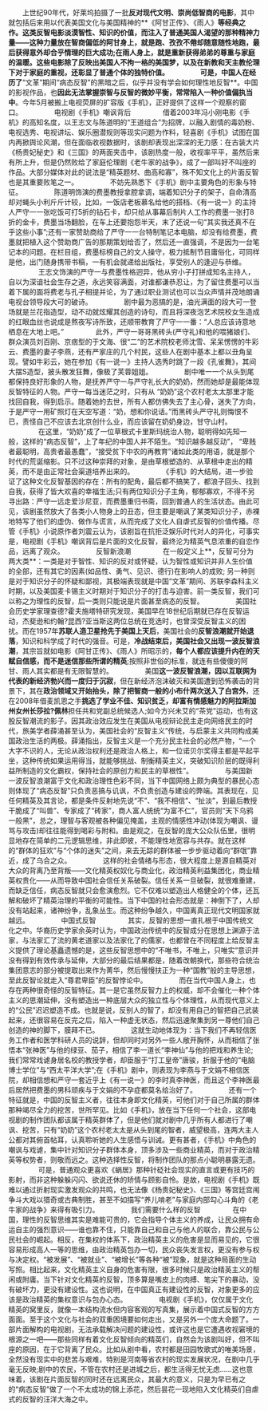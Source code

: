 　　上世纪90年代，好莱坞拍摄了一批**反对现代文明、崇尚低智商的电影**，其中就包括后来用以代表美国文化与美国精神的**《阿甘正传》、《雨人》**等经典之作。这类反智电影淡漠智性、知识的价值，而注入了普通美国人渴望的那种精神力量——这种力量放在智商偏低的阿甘身上，就是跑、孜孜不倦却随意随性地跑，最后获得意外却合乎情理的巨大成功;在雨人身上，就是重新获得弟弟的尊重与家庭的温暖。这些电影除了反映出美国人不拘一格的美国梦，以及在新教和天主教伦理下对于家庭的重视，还彰显了普通个体的独特价值。
　　
　　可是，中国人在经历了**“文革”期间“病态反智”的黑暗之后，似乎并没有学会如何理性地反智**。中国的影视作品，也**因此无法掌握崇智与反智的微妙平衡，常常陷入一种价值偏执当中**。今年5月被搬上电视荧屏的扩容版《手机》，正好提供了这样一个观察的窗口。
　　
　　电视剧《手机》嘲讽背后
　　
　　借着2003年冯小刚电影《手机》的高知名度，以王志文与陈道明的“王道组合”为招牌，以融入剧情的毒奶粉、电视选秀、电视讲坛、娱乐圈潜规则等现实问题为作料，轻喜剧《手机》试图在国内再掀舆论风潮，但在面临收视数据时，该剧却表现出深深的无力感：在古装大片《杨贵妃秘史》和《三国》的两面夹击中，该剧热度一般，收视率平平，虽然后来有所上升，但是仍然败给了家庭伦理剧《老牛家的战争》，成了一部叫好不叫座的作品。大部分媒体对此的说法是“精英题材、曲高和寡”，殊不知文化上的片面反智也是其重要败笔之一。
　　
　　不妨先熟悉下《手机》剧中主要角色的形象与特征。
　　
　　陈道明饰演的费墨教授拿腔拿调，端着知识分子的架子，自命清高却对蝇头小利斤斤计较，比如，一饭店老板慕名给他的搭档、《有一说一》的主持人严守一一张吃饭可打5折的钻石卡，却只给从事幕后制片人工作的费墨一张打8折的金卡，费墨当场翻脸，在车上还要抱怨半天，末了还说一句“其实我还真不在乎这些小事”;还有一家赞助商给了严守一一台特制笔记本电脑，却没有给费墨，费墨就把植入这个赞助商广告的那期策划给否了，然后还一直强调，不是因为一台笔记本的问题。在栏目组，费墨标榜自己的文人操守，极力抵制节目庸俗化，可同样是他，出门随身携带书稿，一有机会就递给出版社，享受别人的逢迎与恭维。
　　
　　王志文饰演的严守一与费墨性格迥异，他从穷小子打拼成知名主持人，自以为深谙社会生存之道，永远笑容满面，对谁都谦恭忍让，为了留住费墨可以当着下属的面将费老与孔子相提并论，为了通过职业测试也可以当众声情并茂地朗诵电视台领导段大可的破诗。
　　
　　剧中最为恶搞的是，油光满面的段大可一登场就是兰花指造型，动不动就炫耀其创造的诗句，而且将深夜泡艺术院校女生造成的红眼血丝也说成是熬夜写诗所致，还顺带教育了严守一一番：“人总应该诗意地栖息在大地上吧。”
　　
　　此外，严守一哥哥黑砖头(严守礼)和他的喂猪娘们、群众演员刘百刚、京痞型的于文海、很“二”的艺术院校老师沈雪、呆呆愣愣的牛彩云、费墨的妻子李燕，还有严家庄的几个村民，这些人在剧中基本上都以丑角呈现。譬如牛彩云，她在参加《有一说一》主持人选秀时跳了一段《孔雀舞》，其间大摆S造型，披头散发狂舞，像极了芙蓉姐姐。
　　
　　剧中唯一一个从头到尾都保持良好形象的人物，是抚养严守一与严守礼长大的奶奶，然而她却是最能体现反智特征的人物。严守一每当迷茫之时，只有从 “奶奶”这个农村老太太那里才能找回自我，得到启示。随着她的去世，所有人都仿佛失去了主心骨，迷失了方向，于是严守一用矿照灯在天空写道：“奶，想和你说话。”而黑砖头严守礼则悔恨不已，责怪自己不应该去北京创什么业，而应该留在奶奶身边，甘守山村。
　　
　　在这里，“奶奶”成了一位草根式卡里斯玛统治人物，聪明得如先知一般，这样的“病态反智”，上了年纪的中国人并不陌生。“知识越多越反动”， “卑贱者最聪明，高贵者最愚蠢”，“接受贫下中农的再教育”诸如此类的用语，就是那个时代的荒诞缩影。只不过这种崇拜的对象，是由草根塑造的、从草根中走出的精英，而不是由正常社会渠道培养出来的。
　　
　　《手机》的大结局，进一步验证了这种文化反智基因的存在：所有的配角，最后都不搞笑了，都浪子回头、找到自我，获得了皆大欢喜的幸福生活;只有两位知识分子主角，郁郁寡欢，不得不另寻出路：严守一远走爱沙尼亚，而费墨重归书斋，回到普通人的生活状态。由此可见，该剧虽然放大了各类小人物身上的丑态，但主要是嘲讽了某类知识分子，赤裸地特写了他们的虚伪、做作与谎言，从而完成了文化人自虐式反智的价值传播。尽管《手机》小说原作者刘震云认为，该剧旨在抗拒泛娱乐时代对人的异化，可事实是，电视剧《手机》嘲讽背后是片面的文化反智，最终沦为精英气息浓重的自恋作品，远离了观众。
　　
　　反智新浪潮
　　
　　在一般定义上**，反智可分为两大类**：一类是对于智性、知识的反对或怀疑，认为智性或知识并非人生价值的全部，还有其它的因素(如品性、勇气、见识、德行)在影响人的成败; 另一种则是对于知识分子的怀疑和鄙视，其极端表现就是中国“文革”期间、苏联李森科主义时期，以及美国麦卡锡主义时期对于知识分子的打击与迫害。前一类反智，我们可以称之为理性的反智，后一类则只能说是片面甚至病态的反智。
　　
　　美国社会历史学家理查德?霍夫施塔特研究发现，美国早在18世纪后期就已存在反智运动，杰斐逊和约翰?昆西?亚当斯这两位总统在竞选时，也曾深受反智主义的困扰。而在1957年**苏联人造卫星抢先于美国上天后**，美国社会的**反智浪潮就开始退落**，知识和科学成了时代的强音。可是，**冷战结束后，美国社会又出现一波反智浪潮**，其宗旨就如电影《阿甘正传》、《雨人》所昭示的，**每个人都应该提升内在的天赋自信感，而不是迷信那些所谓的精英**;按照非世俗的标准，就连有些傻傻的阿甘、雨人其实都是有无限智慧的。
　　
　　美国**这一波反智浪潮，因以互联网为代表的新经济勃兴而一度归于沉寂**，但在新经济泡沫破灭和美国遭到恐怖袭击的背景下，其在**政治领域又开始抬头，除了把智商一般的小布什两次送入了白宫外**，还在2008年借麦凯恩之手**挑选了学业不佳、知识贫乏，却富有情感魅力的阿拉斯加州女州长莎拉?佩林**担任共和党副总统候选人;如今方兴未艾的“茶党”运动，也有这股反智潮流的影子。因其政治效应发生在美国从电视辩论民主走向网络民主的时代，旅美学者薛涌甚至认为，美国社会的“反智主义”传统，与启蒙主义共同构成美国政治生活的两极。薛涌指出，反智主义是一个充分民主社会的必然产物，“一个大字不识的人，无论从政治权利还是政治人格上，和一位诺贝尔奖得主都是平起平坐，这种传统如果运用得当，就能够挑战、制衡精英主义，突破知识阶层的既得利益所制造的文化霸权，保持社会的原创力和民主的草根性”。
　　
　　与美国新一波反智浪潮富于文化和政治理性色彩不同，当下中国网络上颇为典型的暴民心态则体现了“病态反智”只负责恶搞与讥讽，不负责创造与建设的弊端。其表现在，见任何精英及其言论，都是条件反射地先说“不”、“我不相信”、“扯淡”，到最后教授干脆成了“叫兽”、专家成了“砖家”，商人富人统统“为富不仁”，官员则“天下乌鸦一般黑”，总之，理智与客观被各种偏见掩盖，主观的情感性冲动(体现为嘲讽、谩骂与攻击)却往往能得到喝彩与附和。由是观之，在反智的庞大公众队伍里，很明显地存在简单的二元逻辑思维，非此即彼，不能理性地宽容与共存。就在这样的“群体的狂欢”与“个体的迷失”之间，来去无踪的群体被一步步驱动着向“群氓”靠近，成了乌合之众。
　　
　　这样的社会情绪与形态，很大程度上是源自精英对大众的背离乃至背叛——文化精英权奴化与商业化，政治精英利益集团化，商业精英权贵化——从而导致中国社会信任关系破裂。信任关系一旦破裂，就很难重建，而缺乏信任，病态反智就只会愈演愈烈。它不仅难以塑造出人格健全的个体，还瓦解和破坏了精英治理的平衡的可能性。当下中国的社会形态就是：神倒下了，人却没有站起来，诸神纷争，乱象丛生。而这种纷争越久，中国离真正现代文明国家就越远。
　　
　　中国式反智
　　
　　其实，反智的思想一直扎根于中国传统文化之中。华裔历史学家余英时认为，中国政治传统中的反智成分在思想上渊源于法家，与法家汇了流的黄老道家以及法家化了的儒家，也都曾在不同程度上给反智主义提供了理论基矗遗憾的是，这些反智思想中的“不唯书，不唯上，只唯实”意识并没有得到有效传承与延伸，大部分的最后结果都是，随着改朝换代，那些符合统治集团意志的部分被提取出来作为菁华，然后慢慢扶正为一种“国教”般的主导思想，至此反智论就走入“尊君卑臣”的反智悖论中。
　　
　　而在当代中国人身上，也存在两种很奇怪的反智特征。其一是它虽然反智力上的权威，却不会催化一种个体主义的思潮延伸，没有塑造出一种底层大众的独立性与个体理性，从而现代意义上的“公民”迟迟塑造不成。也就是说，反别人的智了，却没有用自己的智把自己武装起来，还很容易在反完之后，陷入一种虚无状态，然后迅速聚集到另一尊他们自己创造的神的脚下，膜拜不已。
　　
　　这就生动地体现为：当下我们不再轻信医务工作者和医学科研人员的说辞，但却同时对另外一些人敞开胸怀，从而相信了张悟本“张神医”与他的绿豆、茄子，相信了李一道长“李神仙”与他的把戏和养生论;我们常常戏谑身居名校的教授学者，却臣服于“打工皇帝”唐骏，折服于他的“电脑博士学位”与“西太平洋大学”;在《手机》剧中，则表现为李燕与于文娟不相信医院，却相信想和严守一套近乎上《有一说一》的李时真李神医，而且这个李神医最后居然把费墨的男科顽疾与于文娟的不孕症都莫名给治好了。
　　
　　还有一个特征就是，中国的反智主义者，往往本身即文化精英，可他们对于自己所属的群体那种竭尽全力的挖苦，世所罕见。比如《手机》，放在当下任何一个社会，这部电视剧的制作团队都该属于精英群体了，但是他们就对剧中几乎所有人都进行了嘲讽、挖苦，只有“奶奶”这个农村老太太是从头到尾的智者，威望极高，连两大主人公都对其俯首帖耳，认真聆听她的人生感悟与训诫。更有甚者，《手机》中角色的嘲讽与戏谑，集中针对知识分子群体本身，顶多涉及一些商业精英，而对于政治精英等权势者，则敬而远之。这种选择性反智，将制作团队的那点小聪明暴露无遗。
　　
　　可是，普通观众更喜欢《蜗居》那种针砭社会现实的直言或更有技巧的影射，而非这种躲躲闪闪、欲说还休的矫情与顾影自怜。是故，电视剧《手机》既难以通过折射现实激发观众的共鸣，也无法像《杨贵妃秘史》、《三国》等宫廷宫闱争斗大戏以猎奇或古典制胜，甚至不如描写“养儿啃老”与家庭内部勾心斗角的《老牛家的战争》来得有吸引力。
　　
　　我们需要什么样的反智
　　
　　在中国，理性的反智思维其实是难能可贵的，它会指导个体主义的养成，让民众拥有命运自主的强烈意识——谁也靠不住，只能靠自己和自己与他人的联合，靠公民与公民社会的崛起。相反，在集权的体系下，政治精英主义的危害是显而易见的，它很容易形成高人一等的思维，由政治精英包办一切，民众丧失发言权，更没有参与权与决定权。“被发展”、“被就业”、“被增长”等各种“被”现象，就是这种局面的生动写照。相比起来，文化精英主义自身的危害有限，很多时候只是政治精英主义的帮闲或附庸。当下针对文化精英的反智，顶多算是嘴皮上的肉搏、笔尖下的暴动，没有破坏力，更没有建设性。这也说明，在中国真正有建设性的反智，对象更多的应该是政治精英的集权意识与包办心态。
　　
　　电视剧《手机》，仅仅属于文化精英的窝里反，就像一本结构流水但内容客观的写真集，展示着中国式反智的方方面面。至于这个文化与社会的双重困境要如何走出，又是另外一个庞大命题了。一部片面解构的电视剧，无法承载解决问题的建设性，或许这也是它遭遇收视窘境的根源之一吧——那些同样有着文化反智倾向的精英们，自然会为该剧叫好，但不叫座的原因，在于它背离了民众。比如从剧中看，农村都是田园牧歌式的唯美场景，全然没有现实中的悲苦与艰难，特别是河南等省农村的现实发展状况，在剧中几乎毫无反映;剧中的农民，不管在农村还是进城之后，都生活得无忧无虑……这也意味着，该剧在片面反智的同时还在远离民众，其最大的意义，只是为早已有之的“病态反智”做了一个不太成功的锦上添花，然后昙花一现地陷入文化精英们自虐式的反智的汪洋大海之中。